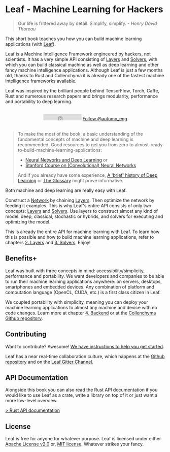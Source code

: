 # Leaf - Machine Learning for Hackers

> Our life is frittered away by detail. Simplify, simplify. -
> _Henry David Thoreau_

This short book teaches you how you can build machine learning applications (with
[Leaf][leaf]).

Leaf is a Machine Intelligence Framework engineered by hackers, not scientists.
It has a very simple API consisting of [Layers][layers] and [Solvers][solvers], with which
you can build classical machine as well as deep learning and other fancy machine
intelligence applications. Although Leaf is just a few months old, 
thanks to Rust and Collenchyma it is already one of the fastest machine intelligence
frameworks available.

Leaf was inspired by the brilliant people behind TensorFlow, Torch, Caffe,
Rust and numerous research papers and brings modularity, performance and
portability to deep learning.

<br/>

<div align="center">
  <iframe src="https://ghbtns.com/github-btn.html?user=autumnai&repo=leaf&type=star&count=true" frameborder="0" scrolling="0" width="120px" height="20px"></iframe>
  <a href="https://twitter.com/autumn_eng" class="twitter-follow-button" data-show-count="false">Follow @autumn_eng</a>
  <script>!function(d,s,id){var js,fjs=d.getElementsByTagName(s)[0],p=/^http:/.test(d.location)?'http':'https';if(!d.getElementById(id)){js=d.createElement(s);js.id=id;js.src=p+'://platform.twitter.com/widgets.js';fjs.parentNode.insertBefore(js,fjs);}}(document, 'script', 'twitter-wjs');</script>
</div>

<br/>

> To make the most of the book, a basic understanding of the fundamental concepts
> of machine and deep learning is recommended. Good resources to get you from
> zero to almost-ready-to-build-machine-learning-applications:
>
> * [Neural Networks and Deep Learning](http://neuralnetworksanddeeplearning.com/) or
> * [Stanford Course on (Convolutional) Neural Networks](http://cs231n.github.io/)
>
> And if you already have some experience, [A 'brief' history of Deep Learning](http://www.andreykurenkov.com/writing/a-brief-history-of-neural-nets-and-deep-learning/) or [The Glossary](./deep-learning-glossary.html)
> might prove informative.

Both machine and deep learning are really easy with Leaf.

Construct a [Network](./deep-learning-glossary.html#Network) by chaining [Layers](./deep-learning-glossary.html#Layer). 
Then optimize the network by feeding it examples.
This is why Leaf's entire API consists of only two concepts: [Layers][layers]
and [Solvers][solvers]. Use layers to construct almost any kind of model: deep,
classical, stochastic or hybrids, and solvers for executing and optimizing the
model.

This is already the entire API for machine learning with Leaf. To learn how
this is possible and how to build machine learning applications, refer to chapters 
[2. Layers](./layers.html) and [3. Solvers](./solvers.html). Enjoy!

[leaf]: https://github.com/autumnai/leaf
[layers]: ./layers.html
[solvers]: ./solvers.html

## Benefits+

Leaf was built with three concepts in mind: accessibility/simplicity,
performance and portability. We want developers and companies to be able to
run their machine learning applications anywhere: on servers, desktops,
smartphones and embedded devices. Any combination of platform and
computation language (OpenCL, CUDA, etc.) is a first class citizen in Leaf.

We coupled portability with simplicity, meaning you can deploy your machine
learning applications to almost any machine and device with no code changes. 
Learn more at chapter [4. Backend](./backend.html) or at the
[Collenchyma Github repository](https://github.com/autumnai/collenchyma).

## Contributing

Want to contribute? Awesome!
[We have instructions to help you get started](https://github.com/autumnai/leaf/blob/master/CONTRIBUTING.md).

Leaf has a near real-time collaboration culture, which happens at the [Github
repository](https://github.com/autumnai/leaf) and on the
[Leaf Gitter Channel](https://gitter.im/autumnai/leaf).

## API Documentation

Alongside this book you can also read the Rust API documentation if
you would like to use Leaf as a crate, write a library on top of it or
just want a more low-level overview.

[> Rust API documentation][api-docs]

[api-docs]: http://autumnai.github.io/leaf/

## License

Leaf is free for anyone for whatever purpose.
Leaf is licensed under either
[Apache License v2.0](https://github.com/autumnai/leaf/blob/master/LICENSE-APACHE) or,
[MIT license](https://github.com/autumnai/leaf/blob/master/LICENSE-MIT). 
Whatever strikes your fancy.
